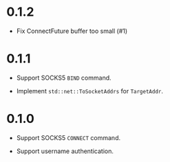 # 0.1.2

* Fix ConnectFuture buffer too small (#1)

# 0.1.1

* Support SOCKS5 `BIND` command.

* Implement `std::net::ToSocketAddrs` for `TargetAddr`.

# 0.1.0

* Support SOCKS5 `CONNECT` command.

* Support username authentication.